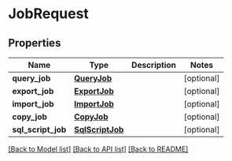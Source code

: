 # JobRequest

## Properties
Name | Type | Description | Notes
------------ | ------------- | ------------- | -------------
**query_job** | [**QueryJob**](QueryJob.md) |  | [optional] 
**export_job** | [**ExportJob**](ExportJob.md) |  | [optional] 
**import_job** | [**ImportJob**](ImportJob.md) |  | [optional] 
**copy_job** | [**CopyJob**](CopyJob.md) |  | [optional] 
**sql_script_job** | [**SqlScriptJob**](SqlScriptJob.md) |  | [optional] 

[[Back to Model list]](../README.md#documentation-for-models) [[Back to API list]](../README.md#documentation-for-api-endpoints) [[Back to README]](../README.md)


